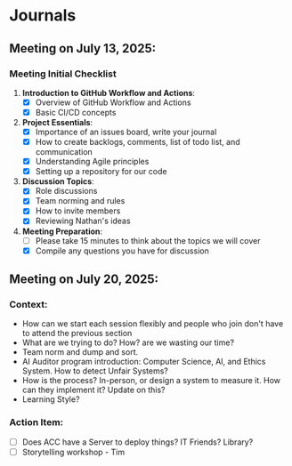 # Journals

## Meeting on July 13, 2025:
### Meeting Initial Checklist
1. **Introduction to GitHub Workflow and Actions**:
   - [x] Overview of GitHub Workflow and Actions
   - [x] Basic CI/CD concepts

2. **Project Essentials**:
   - [x] Importance of an issues board, write your journal
   - [x] How to create backlogs, comments, list of todo list, and communication
   - [x] Understanding Agile principles
   - [x] Setting up a repository for our code

3. **Discussion Topics**:
   - [x] Role discussions
   - [x] Team norming and rules
   - [x] How to invite members
   - [x] Reviewing Nathan's ideas

4. **Meeting Preparation**:
   - [ ] Please take 15 minutes to think about the topics we will cover
   - [x] Compile any questions you have for discussion

## Meeting on July 20, 2025:
### Context:
- How can we start each session flexibly and people who join don't have to attend the previous section
- What are we trying to do? How? are we wasting our time? 
- Team norm and dump and sort. 
- AI Auditor program introduction: Computer Science, AI, and Ethics System. How to detect Unfair Systems?
- How is the process? In-person, or design a system to measure it. How can they implement it? Update on this?
- Learning Style?

### Action Item:
- [ ] Does ACC have a Server to deploy things? IT Friends? Library?
- [ ] Storytelling workshop - Tim